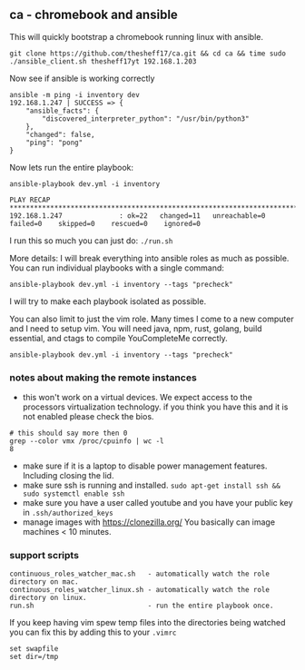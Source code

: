 ## ca - chromebook and ansible

This will quickly bootstrap a chromebook running linux with ansible.

```
git clone https://github.com/thesheff17/ca.git && cd ca && time sudo ./ansible_client.sh thesheff17yt 192.168.1.203
```

Now see if ansible is working correctly
```
ansible -m ping -i inventory dev
192.168.1.247 | SUCCESS => {
    "ansible_facts": {
        "discovered_interpreter_python": "/usr/bin/python3"
    },
    "changed": false,
    "ping": "pong"
}
```

Now lets run the entire playbook:

```
ansible-playbook dev.yml -i inventory

PLAY RECAP *******************************************************************************************************
192.168.1.247              : ok=22   changed=11   unreachable=0    failed=0    skipped=0    rescued=0    ignored=0
```

I run this so much you can just do: `./run.sh`

More details:
I will break everything into ansible roles as much as possible.
You can run individual playbooks with a single command:
```
ansible-playbook dev.yml -i inventory --tags "precheck"
```
I will try to make each playbook isolated as possible.

You can also limit to just the vim role.  Many times I come to a new computer
and I need to setup vim.  You will need java, npm, rust, golang, build
essential, and ctags to compile YouCompleteMe correctly.
```
ansible-playbook dev.yml -i inventory --tags "precheck"
```

### notes about making the remote instances
* this won't work on a virtual devices. We expect access to the processors virtualization technology.
  if you think you have this and it is not enabled please check the bios.

```
# this should say more then 0
grep --color vmx /proc/cpuinfo | wc -l
8
```
* make sure if it is a laptop to disable power management features.  Including closing the lid.
* make sure ssh is running and installed.  `sudo apt-get install ssh && sudo systemctl enable ssh`
* make sure you have a user called youtube and you have your public key in `.ssh/authorized_keys`
* manage images with https://clonezilla.org/ You basically can image machines < 10 minutes.

### support scripts
```
continuous_roles_watcher_mac.sh   - automatically watch the role directory on mac.
continuous_roles_watcher_linux.sh - automatically watch the role directory on linux.
run.sh                            - run the entire playbook once.
```

If you keep having vim spew temp files into the directories being watched you can fix this by adding
this to your `.vimrc`
```
set swapfile
set dir=/tmp
